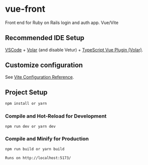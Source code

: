 # vue-front

Front end for Ruby on Rails login and auth app. Vue/Vite

## Recommended IDE Setup

[VSCode](https://code.visualstudio.com/) + [Volar](https://marketplace.visualstudio.com/items?itemName=Vue.volar) (and disable Vetur) + [TypeScript Vue Plugin (Volar)](https://marketplace.visualstudio.com/items?itemName=Vue.vscode-typescript-vue-plugin).

## Customize configuration

See [Vite Configuration Reference](https://vitejs.dev/config/).

## Project Setup

```sh
npm install or yarn
```

### Compile and Hot-Reload for Development

```sh
npm run dev or yarn dev
```

### Compile and Minify for Production

```sh
npm run build or yarn build

Runs on http://localhost:5173/

```
